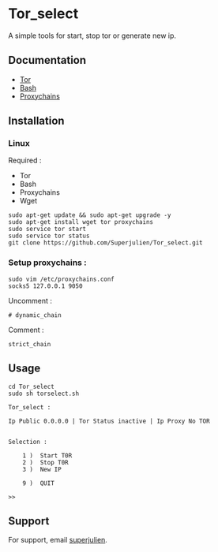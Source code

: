 # Tor_select

A simple tools for start, stop tor or generate new ip.

## Documentation

- [Tor](https://support.torproject.org/)
- [Bash](https://www.gnu.org/savannah-checkouts/gnu/bash/manual/bash.html)
- [Proxychains](http://proxychains.sourceforge.net/howto.html)

## Installation
### Linux
Required : 
- Tor
- Bash
- Proxychains
- Wget

```
sudo apt-get update && sudo apt-get upgrade -y
sudo apt-get install wget tor proxychains
sudo service tor start
sudo service tor status
git clone https://github.com/Superjulien/Tor_select.git 
```
### Setup proxychains :
```
sudo vim /etc/proxychains.conf
socks5 127.0.0.1 9050
```
Uncomment :
```
# dynamic_chain
```
Comment :
```
strict_chain
```

## Usage

```
cd Tor_select
sudo sh torselect.sh
```
```
Tor_select :

Ip Public 0.0.0.0 | Tor Status inactive | Ip Proxy No TOR


Selection :

	1 )  Start T0R
	2 )  Stop T0R
	3 )  New IP

	9 )  QUIT

>>
```
## Support

For support, email [superjulien](mailto:contact.superjulien@gmail.com).
